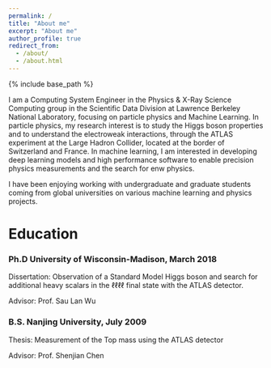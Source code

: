 ```yaml
---
permalink: /
title: "About me"
excerpt: "About me"
author_profile: true
redirect_from: 
  - /about/
  - /about.html
---
```

{% include base_path %}

I am a Computing System Engineer in the Physics & X-Ray Science Computing group in the Scientific Data Division at Lawrence Berkeley National Laboratory, focusing on particle physics and Machine Learning. In particle physics, my research interest is to study the Higgs boson properties and to understand the electroweak interactions, through the ATLAS experiment at the Large Hadron Collider, located at the border of Switzerland and France. In machine learning, I am interested in developing deep learning models and high performance software to enable precision physics measurements and the search for enw physics. 

I have been enjoying working with undergraduate and graduate students coming from global universities on various machine learning and physics projects. 


# Education
### Ph.D University of Wisconsin-Madison, March 2018

Dissertation: Observation of a Standard Model Higgs boson and search for additional
heavy scalars in the $\ell\ell\ell\ell$ final state with the ATLAS detector.

Advisor: Prof. Sau Lan Wu
### __B.S.__ Nanjing University, July 2009

Thesis: Measurement of the Top mass using the ATLAS detector

Advisor: Prof. Shenjian Chen

<!-- ## Research Results
![]({{ site.images }}/4l-FixedScale-NoMuPro2.gif) -->